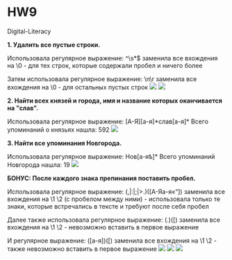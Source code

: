 # HW9
Digital-Literacy

**1. Удалить все пустые строки.** 

Использовала регулярное выражение: ^\s*$ заменила все вхождения на \0 - для тех строк, которые содержали пробел и ничего более

Затем использовала регулярное выражение: \n\r заменила все вхождения на \0 - для остальных пустых строк
![](https://pp.userapi.com/c830709/v830709401/10acf4/OYttvbZEv_Y.jpg)
![](https://pp.userapi.com/c830709/v830709401/10acca/gH5EhNjhiJE.jpg)


**2. Найти всех князей и города, имя и название которых оканчивается на "слав".**

Использовала регулярное выражение: [А-Я][а-я]\*слав[а-я]* Всего упоминаний о князьях нашла: 592 
![](https://pp.userapi.com/c830709/v830709401/10acd1/Cw3CdN060tc.jpg)


**3. Найти все упоминания Новгорода.**

Использовала регулярное выражение: Нов[а-яѣ]* Всего упоминаний Новгорода нашла: 19
![](https://pp.userapi.com/c830709/v830709401/10acd8/_Mn-Wgsvqi0.jpg)


**БОНУС: После каждого знака препинания поставить пробел.**  

Использовала регулярное выражение: (,|:|;|>.)([А-Яа-я«“]) заменила все вхождения на \1 \2 (с пробелом между ними) - использовала только те знаки, которые встречались в тексте и требуют после себя пробел 

Далее также использовала регулярное выражение: (\.)(\[) заменила все вхождения на \1 \2 - невозможно вставить в первое выражение

И регулярное выражение: ([а-я])(\[) заменила все вхождения на \1 \2 - также невозможно вставить в первое выражение
![](https://pp.userapi.com/c830709/v830709401/10acdf/r4qUqhJAuuY.jpg)
![](https://pp.userapi.com/c830709/v830709401/10ace6/ETUNqvyT0n4.jpg)
![](https://pp.userapi.com/c830709/v830709401/10aced/0LWAugkXFvQ.jpg)
